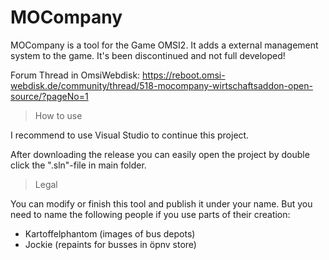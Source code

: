 # MOCompany
MOCompany is a tool for the Game OMSI2. It adds a external management system to the game. It's been discontinued and not full developed!

Forum Thread in OmsiWebdisk: https://reboot.omsi-webdisk.de/community/thread/518-mocompany-wirtschaftsaddon-open-source/?pageNo=1


> How to use

I recommend to use Visual Studio to continue this project.

After downloading the release you can easily open the project by double click the ".sln"-file in main folder.


> Legal

You can modify or finish this tool and publish it under your name. 
But you need to name the following people if you use parts of their creation:
- Kartoffelphantom (images of bus depots)
- Jockie (repaints for busses in öpnv store)
